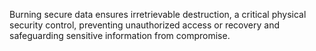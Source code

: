 Burning secure data ensures irretrievable destruction, a critical physical security control, preventing unauthorized access or recovery and safeguarding sensitive information from compromise.